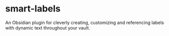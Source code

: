 # smart-labels
An Obsidian plugin for cleverly creating, customizing and referencing labels with dynamic text throughout your vault.
